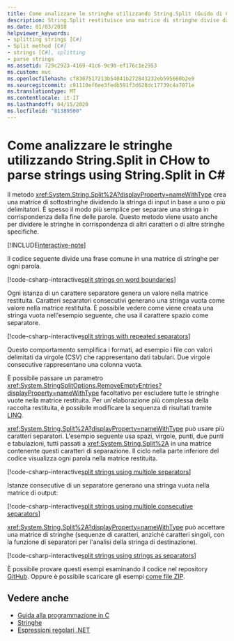 ```yaml
---
title: Come analizzare le stringhe utilizzando String.Split (Guida di C
description: String.Split restituisce una matrice di stringhe divise da un set di delimitatori e rappresenta un modo semplice per analizzare le stringhe.
ms.date: 01/03/2018
helpviewer_keywords:
- splitting strings [C#]
- Split method [C#]
- strings [C#], splitting
- parse strings
ms.assetid: 729c2923-4169-41c6-9c90-ef176c1e2953
ms.custom: mvc
ms.openlocfilehash: cf8307517213b54041b272843232eb595660b2e9
ms.sourcegitcommit: c91110ef6ee3fedb591f3d628dc17739c4a7071e
ms.translationtype: MT
ms.contentlocale: it-IT
ms.lasthandoff: 04/15/2020
ms.locfileid: "81389500"
---
```

# <a name="how-to-parse-strings-using-stringsplit-in-c"></a>Come analizzare le stringhe utilizzando String.Split in CHow to parse strings using String.Split in C\#

Il metodo <xref:System.String.Split%2A?displayProperty=nameWithType> crea una matrice di sottostringhe dividendo la stringa di input in base a uno o più delimitatori. È spesso il modo più semplice per separare una stringa in corrispondenza della fine delle parole. Questo metodo viene usato anche per dividere le stringhe in corrispondenza di altri caratteri o di altre stringhe specifiche.

[!INCLUDE[interactive-note](~/includes/csharp-interactive-note.md)]

Il codice seguente divide una frase comune in una matrice di stringhe per ogni parola.

[!code-csharp-interactive[split strings on word boundaries](../../../samples/snippets/csharp/how-to/strings/ParseStringsUsingSplit.cs#1)]

Ogni istanza di un carattere separatore genera un valore nella matrice restituita. Caratteri separatori consecutivi generano una stringa vuota come valore nella matrice restituita. È possibile vedere come viene creata una stringa vuota nell'esempio seguente, che usa il carattere spazio come separatore.

[!code-csharp-interactive[split strings with repeated separators](../../../samples/snippets/csharp/how-to/strings/ParseStringsUsingSplit.cs#2)]

Questo comportamento semplifica i formati, ad esempio i file con valori delimitati da virgole (CSV) che rappresentano dati tabulari. Due virgole consecutive rappresentano una colonna vuota.

È possibile passare un parametro <xref:System.StringSplitOptions.RemoveEmptyEntries?displayProperty=nameWithType> facoltativo per escludere tutte le stringhe vuote nella matrice restituita. Per un'elaborazione più complessa della raccolta restituita, è possibile modificare la sequenza di risultati tramite [LINQ](../programming-guide/concepts/linq/index.md).

<xref:System.String.Split%2A?displayProperty=nameWithType> può usare più caratteri separatori.
L'esempio seguente usa spazi, virgole, punti, due punti e tabulazioni, tutti passati a <xref:System.String.Split%2A> in una matrice contenente questi caratteri di separazione.
Il ciclo nella parte inferiore del codice visualizza ogni parola nella matrice restituita.  

[!code-csharp-interactive[split strings using multiple separators](../../../samples/snippets/csharp/how-to/strings/ParseStringsUsingSplit.cs#3)]

Istanze consecutive di un separatore generano una stringa vuota nella matrice di output:

[!code-csharp-interactive[split strings using multiple consecutive separators](../../../samples/snippets/csharp/how-to/strings/ParseStringsUsingSplit.cs#4)]

<xref:System.String.Split%2A?displayProperty=nameWithType> può accettare una matrice di stringhe (sequenze di caratteri, anziché caratteri singoli, con la funzione di separatori per l'analisi della stringa di destinazione).  
  
[!code-csharp-interactive[split strings using strings as separators](../../../samples/snippets/csharp/how-to/strings/ParseStringsUsingSplit.cs#5)]

È possibile provare questi esempi esaminando il codice nel repository [GitHub](https://github.com/dotnet/docs/tree/master/samples/snippets/csharp/how-to/strings). Oppure è possibile scaricare gli esempi [come file ZIP](../../../samples/snippets/csharp/how-to/strings.zip).

## <a name="see-also"></a>Vedere anche

- [Guida alla programmazione in C](../programming-guide/index.md)
- [Stringhe](../programming-guide/strings/index.md)
- [Espressioni regolari .NET](../../standard/base-types/regular-expressions.md)
